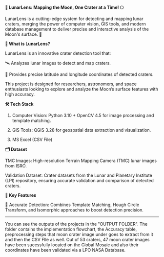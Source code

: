 **🌌 LunarLens: Mapping the Moon, One Crater at a Time! 🌕**

LunarLens is a cutting-edge system for detecting and mapping lunar craters, merging the power of computer vision, GIS tools, and modern database management to deliver precise and interactive analysis of the Moon's surface. 🚀


**🌟 What is LunarLens?**

LunarLens is an innovative crater detection tool that:

🛰️ Analyzes lunar images to detect and map craters.

📍 Provides precise latitude and longitude coordinates of detected craters.


This project is designed for researchers, astronomers, and space enthusiasts looking to explore and analyze the Moon’s surface features with high accuracy.

**🛠️ Tech Stack**

1. Computer Vision: Python 3.10 + OpenCV 4.5 for image processing and template matching.

2. GIS Tools: QGIS 3.28 for geospatial data extraction and visualization.

3. MS Excel (CSV File) 

**🗂️ Dataset**

TMC Images: High-resolution Terrain Mapping Camera (TMC) lunar images from ISRO.

Validation Dataset: Crater datasets from the Lunar and Planetary Institute (LPI) repository, ensuring accurate validation and comparison of detected craters. 


**🚀 Key Features**

🌌 Accurate Detection: Combines Template Matching, Hough Circle Transform, and Isomorphic approaches to boost detection precision.

------------

You can see the outputs of the projects in the "OUTPUT FOLDER". The folder contains the implementation flowchart, the Accuracy table, preprocessing steps that moon crater image under goes to extract from it and then the CSV FIle as well. Out of 53 craters, 47 moon crater images have been sucessfully located on the Global Mosaic and also their coordinates have been validated via a LPO NASA Database. 


